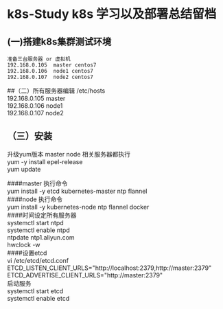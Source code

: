 # k8s-Study k8s 学习以及部署总结留档
## (一)搭建k8s集群测试环境   
    准备三台服务器 or 虚拟机  
    192.168.0.105  master centos7    
    192.168.0.106  node1 centos7    
    192.168.0.107  node2 centos7  
 
##（二）所有服务器编辑 /etc/hosts  
192.168.0.105  master  
192.168.0.106  node1   
192.168.0.107  node2   

## （三）安装  
升级yum版本  master node 相关服务器都执行  
yum -y install epel-release  
yum update  

####master 执行命令  
yum install -y etcd kubernetes-master ntp flannel  
####node 执行命令  
yum install -y kubernetes-node ntp flannel docker  
####时间设定所有服务器  
systemctl start ntpd  
systemctl enable ntpd  
ntpdate ntp1.aliyun.com  
hwclock -w  
####设置etcd  
vi /etc/etcd/etcd.conf  
ETCD_LISTEN_CLIENT_URLS="http://localhost:2379,http://master:2379"  
ETCD_ADVERTISE_CLIENT_URLS="http://master:2379"  
启动服务  
systemctl start etcd  
systemctl enable etcd  
####